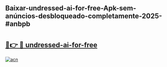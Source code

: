 ## Baixar-undressed-ai-for-free-Apk-sem-anúncios-desbloqueado-completamente-2025-#anbpb

# <h2><a href="https://ainizakaria.my?title=undressed-ai-for-free&ref=22M">🔗👉 🔴 undressed-ai-for-free</a></h2>

[![acn](https://github.com/user-attachments/assets/0f9c940e-d8b0-45ae-aac7-cd30a18b3e1c)](https://ainizakaria.my?title=undressed-ai-for-free&ref=22M)

